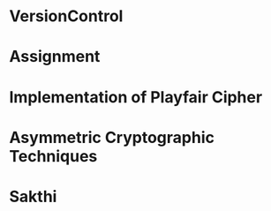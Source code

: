 # VersionControl
# Assignment
# Implementation of Playfair Cipher
# Asymmetric Cryptographic Techniques
# Sakthi


